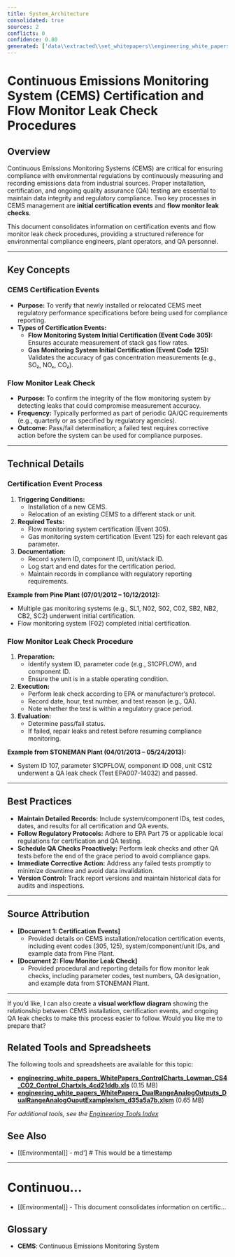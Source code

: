 ```yaml
---
title: System_Architecture
consolidated: true
sources: 2
conflicts: 0
confidence: 0.80
generated: ['data\\extracted\\set_whitepapers\\engineering_white_papers_WhitePapers_SampleTests_CertificationEventspdf_34e4c2dd.md', 'data\\extracted\\set_whitepapers\\engineering_white_papers_WhitePapers_SampleTests_FlowMonitorLeakCheckpdf_e0e74e0a.md']  # This would be a timestamp
---
```


# Continuous Emissions Monitoring System (CEMS) Certification and Flow Monitor Leak Check Procedures

## Overview
Continuous Emissions Monitoring Systems (CEMS) are critical for ensuring compliance with environmental regulations by continuously measuring and recording emissions data from industrial sources. Proper installation, certification, and ongoing quality assurance (QA) testing are essential to maintain data integrity and regulatory compliance. Two key processes in CEMS management are **initial certification events** and **flow monitor leak checks**.

This document consolidates information on certification events and flow monitor leak check procedures, providing a structured reference for environmental compliance engineers, plant operators, and QA personnel.

---

## Key Concepts

### CEMS Certification Events
- **Purpose:** To verify that newly installed or relocated CEMS meet regulatory performance specifications before being used for compliance reporting.
- **Types of Certification Events:**
  - **Flow Monitoring System Initial Certification (Event Code 305):** Ensures accurate measurement of stack gas flow rates.
  - **Gas Monitoring System Initial Certification (Event Code 125):** Validates the accuracy of gas concentration measurements (e.g., SO₂, NOₓ, CO₂).

### Flow Monitor Leak Check
- **Purpose:** To confirm the integrity of the flow monitoring system by detecting leaks that could compromise measurement accuracy.
- **Frequency:** Typically performed as part of periodic QA/QC requirements (e.g., quarterly or as specified by regulatory agencies).
- **Outcome:** Pass/fail determination; a failed test requires corrective action before the system can be used for compliance purposes.

---

## Technical Details

### Certification Event Process
1. **Triggering Conditions:**
   - Installation of a new CEMS.
   - Relocation of an existing CEMS to a different stack or unit.
2. **Required Tests:**
   - Flow monitoring system certification (Event 305).
   - Gas monitoring system certification (Event 125) for each relevant gas parameter.
3. **Documentation:**
   - Record system ID, component ID, unit/stack ID.
   - Log start and end dates for the certification period.
   - Maintain records in compliance with regulatory reporting requirements.

**Example from Pine Plant (07/01/2012 – 10/12/2012):**
- Multiple gas monitoring systems (e.g., SL1, N02, S02, C02, SB2, NB2, CB2, SC2) underwent initial certification.
- Flow monitoring system (F02) completed initial certification.

### Flow Monitor Leak Check Procedure
1. **Preparation:**
   - Identify system ID, parameter code (e.g., S1CPFLOW), and component ID.
   - Ensure the unit is in a stable operating condition.
2. **Execution:**
   - Perform leak check according to EPA or manufacturer’s protocol.
   - Record date, hour, test number, and test reason (e.g., QA).
   - Note whether the test is within a regulatory grace period.
3. **Evaluation:**
   - Determine pass/fail status.
   - If failed, repair leaks and retest before resuming compliance monitoring.

**Example from STONEMAN Plant (04/01/2013 – 05/24/2013):**
- System ID 107, parameter S1CPFLOW, component ID 008, unit CS12 underwent a QA leak check (Test EPA007-14032) and passed.

---

## Best Practices
- **Maintain Detailed Records:** Include system/component IDs, test codes, dates, and results for all certification and QA events.
- **Follow Regulatory Protocols:** Adhere to EPA Part 75 or applicable local regulations for certification and QA testing.
- **Schedule QA Checks Proactively:** Perform leak checks and other QA tests before the end of the grace period to avoid compliance gaps.
- **Immediate Corrective Action:** Address any failed tests promptly to minimize downtime and avoid data invalidation.
- **Version Control:** Track report versions and maintain historical data for audits and inspections.

---

## Source Attribution
- **[Document 1: Certification Events]**
  - Provided details on CEMS installation/relocation certification events, including event codes (305, 125), system/component/unit IDs, and example data from Pine Plant.
- **[Document 2: Flow Monitor Leak Check]**
  - Provided procedural and reporting details for flow monitor leak checks, including parameter codes, test numbers, QA designation, and example data from STONEMAN Plant.

---

If you’d like, I can also create a **visual workflow diagram** showing the relationship between CEMS installation, certification events, and ongoing QA leak checks to make this process easier to follow. Would you like me to prepare that?

## Related Tools and Spreadsheets

The following tools and spreadsheets are available for this topic:

- **[engineering_white_papers_WhitePapers_ControlCharts_Lowman_CS4_CO2_Control_Chartxls_4cd21ddb.xls](../tools/engineering_white_papers_WhitePapers_ControlCharts_Lowman_CS4_CO2_Control_Chartxls_4cd21ddb.xls)** (0.15 MB)
- **[engineering_white_papers_WhitePapers_DualRangeAnalogOutputs_DualRangeAnalogOuputExamplexlsm_d35a5a7b.xlsm](../tools/engineering_white_papers_WhitePapers_DualRangeAnalogOutputs_DualRangeAnalogOuputExamplexlsm_d35a5a7b.xlsm)** (0.65 MB)

*For additional tools, see the [Engineering Tools Index](../tools/README.md)*

## See Also

- [[Environmental]] - md']  # This would be a timestamp
---

# Continuou...
- [[Environmental]] - This document consolidates information on certific...


## Glossary

- **CEMS**: Continuous Emissions Monitoring System
